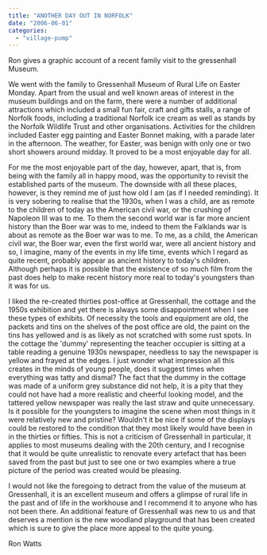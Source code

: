 ```yaml
---
title: "ANOTHER DAY OUT IN NORFOLK"
date: "2006-06-01"
categories: 
  - "village-pump"
---
```


Ron gives a graphic account of a recent family visit to the gressenhall Museum.

We went with the family to Gressenhall Museum of Rural Life on Easter Monday. Apart from the usual and well known areas of interest in the museum buildings and on the farm, there were a number of additional attractions which included a small fun fair, craft and gifts stalls, a range of Norfolk foods, including a traditional Norfolk ice cream as well as stands by the Norfolk Wildlife Trust and other organisations. Activities for the children included Easter egg painting and Easter Bonnet making, with a parade later in the afternoon. The weather, for Easter, was benign with only one or two short showers around midday. It proved to be a most enjoyable day for all.

For me the most enjoyable part of the day, however, apart, that is, from being with the family all in happy mood, was the opportunity to revisit the established parts of the museum. The downside with all these places, however, is they remind me of just how old I am (as if I needed reminding). It is very sobering to realise that the 1930s, when I was a child, are as remote to the children of today as the American civil war, or the crushing of Napoleon III was to me. To them the second world war is far more ancient history than the Boer war was to me, indeed to them the Falklands war is about as remote as the Boer war was to me. To me, as a child, the American civil war, the Boer war, even the first world war, were all ancient history and so, I imagine, many of the events in my life time, events which I regard as quite recent, probably appear as ancient history to today's children. Although perhaps it is possible that the existence of so much film from the past does help to make recent history more real to today's youngsters than it was for us.

I liked the re-created thirties post-office at Gressenhall, the cottage and the 1950s exhibition and yet there is always some disappointment when I see these types of exhibits. Of necessity the tools and equipment are old, the packets and tins on the shelves of the post office are old, the paint on the tins has yellowed and is as likely as not scratched with some rust spots. In the cottage the 'dummy' representing the teacher occupier is sitting at a table reading a genuine 1930s newspaper, needless to say the newspaper is yellow and frayed at the edges. I just wonder what impression all this creates in the minds of young people, does it suggest times when everything was tatty and dismal? The fact that the dummy in the cottage was made of a uniform grey substance did not help, it is a pity that they could not have had a more realistic and cheerful looking model, and the tattered yellow newspaper was really the last straw and quite unnecessary. Is it possible for the youngsters to imagine the scene when most things in it were relatively new and pristine? Wouldn't it be nice if some of the displays could be restored to the condition that they most likely would have been in in the thirties or fifties. This is not a criticism of Gressenhall in particular, it applies to most museums dealing with the 20th century, and I recognise that it would be quite unrealistic to renovate every artefact that has been saved from the past but just to see one or two examples where a true picture of the period was created would be pleasing.

I would not like the foregoing to detract from the value of the museum at Gressenhall, it is an excellent museum and offers a glimpse of rural life in the past and of life in the workhouse and I recommend it to anyone who has not been there. An additional feature of Gressenhall was new to us and that deserves a mention is the new woodland playground that has been created which is sure to give the place more appeal to the quite young.

Ron Watts
